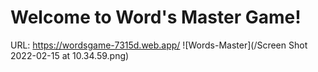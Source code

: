 # Welcome to Word's Master Game!
URL: https://wordsgame-7315d.web.app/
![Words-Master](/Screen Shot 2022-02-15 at 10.34.59.png)
